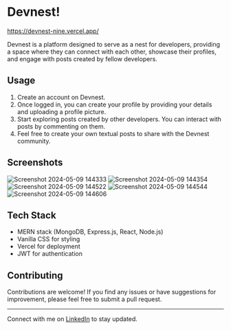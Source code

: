 # Devnest!

https://devnest-nine.vercel.app/

Devnest is a platform designed to serve as a nest for developers, providing a space where they can connect with each other, showcase their profiles, and engage with posts created by fellow developers.

## Usage

1. Create an account on Devnest.
2. Once logged in, you can create your profile by providing your details and uploading a profile picture.
3. Start exploring posts created by other developers. You can interact with posts by commenting on them.
4. Feel free to create your own textual posts to share with the Devnest community.

## Screenshots

![Screenshot 2024-05-09 144333](https://github.com/Damon248/Devnest/assets/91674984/14035925-4c3a-4a40-978e-2e7dfff84944)
![Screenshot 2024-05-09 144354](https://github.com/Damon248/Devnest/assets/91674984/1b7248ba-cd2c-4728-8d0b-562f84c9a34a)
![Screenshot 2024-05-09 144522](https://github.com/Damon248/Devnest/assets/91674984/b843eba6-3728-4d80-ac87-4241ddc29e85)
![Screenshot 2024-05-09 144544](https://github.com/Damon248/Devnest/assets/91674984/cccdbbfc-c166-41a2-a894-6e9f38cfc4f6)
![Screenshot 2024-05-09 144606](https://github.com/Damon248/Devnest/assets/91674984/0197eb5e-27a8-4cbe-84ee-cdffb96726d1)

## Tech Stack

- MERN stack (MongoDB, Express.js, React, Node.js)
- Vanilla CSS for styling
- Vercel for deployment
- JWT for authentication

## Contributing

Contributions are welcome! If you find any issues or have suggestions for improvement, please feel free to submit a pull request.

---
Connect with me on [LinkedIn](https://www.linkedin.com/in/dhruvin-thakkar-17548925b) to stay updated.
